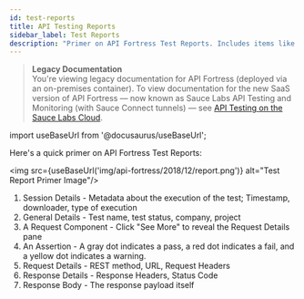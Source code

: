 ```yaml
---
id: test-reports
title: API Testing Reports
sidebar_label: Test Reports
description: "Primer on API Fortress Test Reports. Includes items like session details, timestamp, downloader, test execution general details: test name, test status, company, project, request component, etc."
---
```


<head>
  <meta name="robots" content="noindex" />
</head>

>**Legacy Documentation**<br/>You're viewing legacy documentation for API Fortress (deployed via an on-premises container). To view documentation for the new SaaS version of API Fortress &#8212; now known as Sauce Labs API Testing and Monitoring (with Sauce Connect tunnels) &#8212; see [API Testing on the Sauce Labs Cloud](/api-testing/).

import useBaseUrl from '@docusaurus/useBaseUrl';

Here's a quick primer on API Fortress Test Reports:

<img src={useBaseUrl('img/api-fortress/2018/12/report.png')} alt="Test Report Primer Image"/>

1. Session Details - Metadata about the execution of the test; Timestamp, downloader, type of execution
2. General Details - Test name, test status, company, project
3. A Request Component - Click "See More" to reveal the Request Details pane
4. An Assertion - A gray dot indicates a pass, a red dot indicates a fail, and a yellow dot indicates a warning.
5. Request Details - REST method, URL, Request Headers
6. Response Details - Response Headers, Status Code
7. Response Body - The response payload itself

